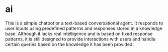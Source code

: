 # ai
 This is a simple chatbot or a text-based conversational agent.
 It responds to user inputs using predefined patterns and responses stored in a knowledge base.
 Although it lacks real intelligence and is based on fixed response patterns, it is still designed to provide interactions with users and handle certain queries based on the knowledge it has been provided.
